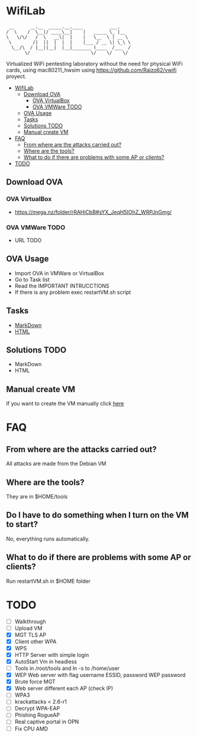 # WifiLab

```
 __      __.__  _____.__.____          ___.    
/  \    /  \__|/ ____\__|    |   _____ \_ |__  
\   \/\/   /  \   __\|  |    |   \__  \ | __ \ 
 \        /|  ||  |  |  |    |___ / __ \| \_\ \
  \__/\  / |__||__|  |__|_______ (____  /___  /
       \/                       \/    \/    \/ 
```

Virtualized WiFi pentesting laboratory without the need for physical WiFi cards, using mac80211_hwsim using https://github.com/Raizo62/vwifi proyect.

- [WifiLab](#wifilab)
    - [Download OVA](#download-ova)
        - [OVA VirtualBox](#ova-virtualbox)
        - [OVA VMWare TODO](#ova-vmware-todo)
    - [OVA Usage](#ova-usage)
    - [Tasks](#tasks)
    - [Solutions TODO](#solutions-todo)
    - [Manual create VM](#manual-create-vm)
- [FAQ](#faq)
    - [From where are the attacks carried out?](#from-where-are-the-attacks-carried-out)
    - [Where are the tools?](#where-are-the-tools)
    - [What to do if there are problems with some AP or clients?](#what-to-do-if-there-are-problems-with-some-ap-or-clients)
- [TODO](#todo)

## Download OVA

### OVA VirtualBox

- https://mega.nz/folder/rRAHiCbB#sYX_JeqH5IOhZ_WRPJnGmg/

### OVA VMWare TODO

- URL TODO

## OVA Usage

- Import OVA in VMWare or VirtualBox
- Go to Task list
- Read the IMPORTANT INTRUCCTIONS
- If there is any problem exec restartVM.sh script

## Tasks

- [MarkDown](./WifiLab%20Tasks/WifiLab%20Tasks.md "WifiLab%20Tasks/WifiLab%20Tasks.md")
- [HTML](./WifiLab%20Tasks/WifiLab%20Tasks.html "WifiLab%20Tasks/WifiLab%20Tasks.html")

## Solutions TODO

- MarkDown
- HTML

## Manual create VM

If you want to create the VM manually click [here](./install/README.md "install/README.md")

# FAQ

## From where are the attacks carried out?

All attacks are made from the Debian VM

## Where are the tools?

They are in $HOME/tools

## Do I have to do something when I turn on the VM to start?

No, everything runs automatically.

## What to do if there are problems with some AP or clients?

Run restartVM.sh in $HOME folder

# TODO

- [ ] Walkthrough
- [ ] Upload VM
- [x] MGT TLS AP
- [x] Client other WPA
- [x] WPS
- [x] HTTP Server with simple login
- [x] AutoStart Vm in headless
- [ ] Tools in /root/tools and ln -s to /home/user
- [x] WEP Web server with flag username ESSID, password WEP password
- [x] Brute force MGT
- [x] Web server different each AP (check IP)
- [ ] WPA3
- [ ] krackattacks < 2.6-r1
- [ ] Decrypt WPA-EAP
- [ ] Phishing RogueAP
- [ ] Real captive portal in OPN
- [ ] Fix CPU AMD